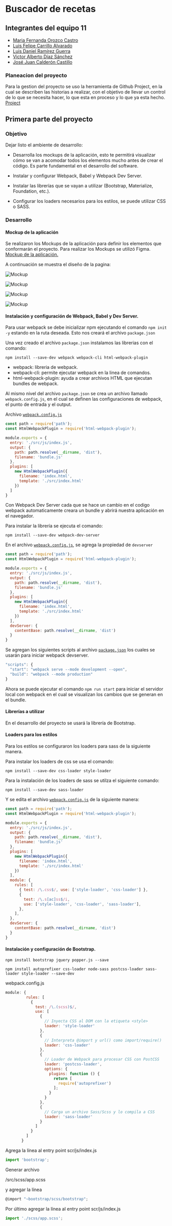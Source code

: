 # Buscador de recetas

## Integrantes del equipo 11

- [Maria Fernanda Orozco Castro](https://github.com/Orozcastro)
- [Luis Felipe Carrillo Alvarado](https://github.com/carrillodev)
- [Luis Daniel Ramírez Guerra](https://github.com/DanyGuerra)
- [Victor Alberto Díaz Sánchez](https://github.com/vads26)
- [José Juan Calderón Castillo](https://github.com/josechee)


### Planeacion del proyecto
  Para la gestion del proyecto se uso la herramienta de Github Project, en la cual se describen las historias a realizar, con el objetivo de llevar un control de lo que se necesita hacer, lo que esta en proceso y lo que ya esta hecho.
  [Project](https://github.com/DanyGuerra/Recipe-App-Equipo11/projects/1?fullscreen=true)



## Primera parte del proyecto

### Objetivo
Dejar listo el ambiente de desarrollo:

- Desarrolla los mockups de la aplicación, esto te permitirá visualizar cómo se van a acomodar todos los elementos mucho antes de crear el código. Es parte fundamental en el desarrollo del software.

- Instalar y configurar Webpack, Babel y Webpack Dev Server.

- Instalar las librerías que se vayan a utilizar (Bootstrap, Materialize, Foundation, etc.).

- Configurar los loaders necesarios para los estilos, se puede utilizar CSS o SASS.

### Desarrollo

#### Mockup de la aplicación
Se realizaron los Mockups de la aplicación para definir los elementos que conformarán el proyecto. Para realizar los Mockups se utilizó Figma.
[Mockup de la aplicación.](https://www.figma.com/file/dKylA3aZgASL1RnzfiwqLt/Buscador-de-comidas?node-id=80%3A2)

A continuación se muestra el diseño de la pagina:

![Mockup](./src/images/Inicio-Desktop.png)

![Mockup](./src/images/Inicio-Mobile.png)

![Mockup](./src/images/detalles-desktop.png)

![Mockup](./src/images/detalles-mobile.png)

#### Instalación y configuración de Webpack, Babel y Dev Server.

Para usar webpack se debe inicializar npm ejecutando el comando `npm init -y` estando en la ruta deseada. Esto nos creará el archivo `package.json`

Una vez creado el archivo `package.json` instalamos las librerias con el comando:

```
npm install --save-dev webpack webpack-cli html-webpack-plugin
```

- webpack: libreria de webpack.
- webpack-cli: permite ejecutar webpack en la linea de comandos.
- html-webpack-plugin: ayuda a crear archivos HTML que ejecutan bundles de webpack.

Al mismo nivel del archivo `package.json` se crea un archivo llamado `webpack.config.js`, en el cual se definen las configuraciones de webpack, el punto de entrada y el output.

Archivo [`webpack.config.js`](./webpack.config.js)
```javascript
const path = require('path');
const HtmlWebpackPlugin = require('html-webpack-plugin');

module.exports = {
  entry: './src/js/index.js',
  output: {
    path: path.resolve(__dirname, 'dist'),
    filename: 'bundle.js'
  },
  plugins: [
    new HtmlWebpackPlugin({
      filename: 'index.html',
      template: './src/index.html'
    })
  ]
}
```

Con Webpack Dev Server cada que se hace un cambio en el codigo webpack automaticamente creara un bundle y abrirá nuestra aplicación en el navegador.

Para instalar la librería se ejecuta el comando:

```
npm install --save-dev webpack-dev-server
```

En el archivo [`webpack.config.js`](./webpack.config.js), se agrega la propiedad de `devserver`

```javascript
const path = require('path');
const HtmlWebpackPlugin = require('html-webpack-plugin');

module.exports = {
  entry: './src/js/index.js',
  output: {
    path: path.resolve(__dirname, 'dist'),
    filename: 'bundle.js'
  },
  plugins: [
    new HtmlWebpackPlugin({
      filename: 'index.html',
      template: './src/index.html'
    })
  ],
  devServer: {
    contentBase: path.resolve(__dirname, 'dist')
  }
}
```

Se agregan los siguientes scripts al archivo [`package.json`](./package.json) los cuales se usarán para iniciar webpack devserver.

```javascript
"scripts": {
  "start": "webpack serve --mode development --open",
  "build": "webpack --mode production"
}

```

Ahora se puede ejecutar el comando `npm run start` para iniciar el servidor local con webpack en el cual se visualizan los cambios que se generan en el bundle.

#### Librerías a utilizar

En el desarrollo del proyecto se usará la librería de Bootstrap.



#### Loaders para los estilos

Para los estilos se configuraron los loaders para sass de la siguiente manera.

Para instalar los loaders de css se usa el comando:

```
npm install --save-dev css-loader style-loader
```

Para la instalación de los loaders de sass se utilza el siguiente comando:

```
npm install --save-dev sass-loader
```

Y se edita el archivo [ `webpack.config.js`](./webpack.config.js) de la siguiente manera:

```javascript
const path = require('path');
const HtmlWebpackPlugin = require('html-webpack-plugin');

module.exports = {
  entry: './src/js/index.js',
  output: {
    path: path.resolve(__dirname, 'dist'),
    filename: 'bundle.js'
  },
  plugins: [
    new HtmlWebpackPlugin({
      filename: 'index.html',
      template: './src/index.html'
    })
  ],
  module: {
    rules: [
      { test: /\.css$/, use: ['style-loader', 'css-loader'] },
      {
        test: /\.s[ac]ss$/i,
        use: ['style-loader', 'css-loader', 'sass-loader'],
      },
    ],
  },
  devServer: {
    contentBase: path.resolve(__dirname, 'dist')
  }
}

```
#### Instalación y configuración de Bootstrap.

```
npm install bootstrap jquery popper.js --save
```
```
npm install autoprefixer css-loader node-sass postcss-loader sass-loader style-loader --save-dev
```

webpack.config.js
```javascript
module: {
         rules: [
           {
             test: /\.(scss)$/,
             use: [
               {
                 // Inyecta CSS al DOM con la etiqueta <style>
                 loader: 'style-loader'
               },
               {
                 // Interpreta @import y url() como import/require()
                 loader: 'css-loader'
               },
               {
                 // Loader de Webpack para procesar CSS con PostCSS
                 loader: 'postcss-loader',
                 options: {
                   plugins: function () {
                     return [
                       require('autoprefixer')
                     ];
                   }
                 }
               },
               {
                 // Carga un archivo Sass/Scss y lo compila a CSS
                 loader: 'sass-loader'
               }
             ]
           }
         ]
       }
```

Agrega la línea al entry point scr/js/index.js

```javascript
import 'bootstrap';

```

Generar archivo

/src/scss/app.scss

y agregar la línea

```javascript
@import "~bootstrap/scss/bootstrap";
```

Por último agregar la línea al entry point scr/js/index.js

```javascript
import './scss/app.scss';
```
